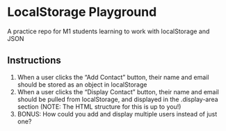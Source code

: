 # LocalStorage Playground

A practice repo for M1 students learning to work with localStorage and JSON

## Instructions

1. When a user clicks the “Add Contact” button, their name and email should be stored as an object in localStorage
2. When a user clicks the “Display Contact” button, their name and email should be pulled from localStorage, and displayed in the .display-area section (NOTE: The HTML structure for this is up to you!)
3. BONUS: How could you add and display multiple users instead of just one?
